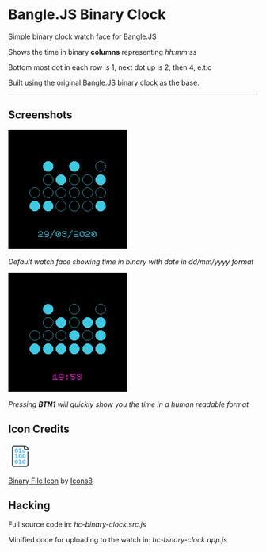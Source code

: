 Bangle.JS Binary Clock
======================

Simple binary clock watch face for [Bangle.JS](https://banglejs.com/)

Shows the time in binary **columns** representing _hh:mm:ss_

Bottom most dot in each row is 1, next dot up is 2, then 4, e.t.c

Built using the [original Bangle.JS binary clock]() as the base.

---

## Screenshots
![screen1]

_Default watch face showing time in binary with date in dd/mm/yyyy format_

![screen2]

_Pressing **BTN1** will quickly show you the time in a human readable format_


## Icon Credits
![icon]

[Binary File Icon](https://icons8.com/icons/set/binary-file) by [Icons8](https://icons8.com)



[icon]: /icons8-binary-file-48.png
[screen1]: /screenshot-default.png
[screen2]: /screenshot-cheat-time.png


## Hacking
Full source code in: _hc-binary-clock.src.js_

Minified code for uploading to the watch in: _hc-binary-clock.app.js_